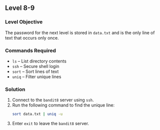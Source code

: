 ## Level 8-9  

### Level Objective  
The password for the next level is stored in `data.txt` and is the only line of text that occurs only once.  

### Commands Required  
- `ls` – List directory contents
- `ssh` – Secure shell login
- `sort` – Sort lines of text
- `uniq` – Filter unique lines  

### Solution  
1. Connect to the `bandit8` server using `ssh`.
2. Run the following command to find the unique line:
   ```sh
   sort data.txt | uniq -u
   ```
3. Enter `exit` to leave the `bandit8` server.

